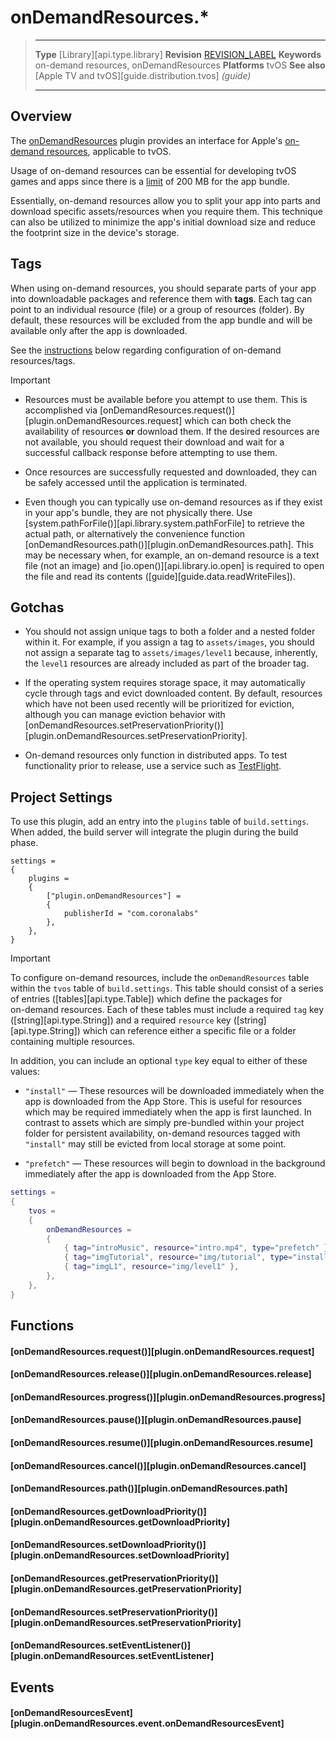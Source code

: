 # onDemandResources.*

> --------------------- ------------------------------------------------------------------------------------------
> __Type__              [Library][api.type.library]
> __Revision__          [REVISION_LABEL](REVISION_URL)
> __Keywords__			on-demand resources, onDemandResources
> __Platforms__			tvOS
> __See also__			[Apple TV and tvOS][guide.distribution.tvos] _(guide)_
> --------------------- ------------------------------------------------------------------------------------------

## Overview

The [onDemandResources](https://marketplace.coronalabs.com/plugin/on-demand-resources) plugin provides an interface for Apple's [on-demand resources](https://developer.apple.com/library/tvos/documentation/FileManagement/Conceptual/On_Demand_Resources_Guide/), applicable to tvOS.

Usage of <nobr>on-demand</nobr> resources can be essential for developing tvOS games and apps since there is a [limit](https://developer.apple.com/library/ios/documentation/FileManagement/Conceptual/On_Demand_Resources_Guide/PlatformSizesforOn-DemandResources.html) of 200&nbsp;MB for the app bundle.

Essentially, <nobr>on-demand</nobr> resources allow you to split your app into parts and download specific assets/resources when you require them. This technique can also be utilized to minimize the app's initial download size and reduce the footprint size in the device's storage.


## Tags

When using <nobr>on-demand</nobr> resources, you should separate parts of your app into downloadable packages and reference them with __tags__. Each tag can point to an individual resource (file) or a group of resources (folder). By default, these resources will be excluded from the app bundle and will be available only after the app is downloaded.

See the [instructions](#configureODR) below regarding configuration of <nobr>on-demand</nobr> resources/tags.

<div class="guide-notebox-imp">
<div class="notebox-title-imp">Important</div>

* Resources must be available before you attempt to use them. This is accomplished via [onDemandResources.request()][plugin.onDemandResources.request] which can both check the availability of resources __or__ download them. If the desired resources are not available, you should request their download and wait for a successful callback response before attempting to use them.

* Once resources are successfully requested and downloaded, they can be safely accessed until the application is terminated.

* Even though you can typically use <nobr>on-demand</nobr> resources as if they exist in your app's bundle, they are not physically there. Use [system.pathForFile()][api.library.system.pathForFile] to retrieve the actual path, or alternatively the convenience function [onDemandResources.path()][plugin.onDemandResources.path]. This may be necessary when, for example, an <nobr>on-demand</nobr> resource is a text file <nobr>(not an image)</nobr> and [io.open()][api.library.io.open] is required to open the file and read its contents ([guide][guide.data.readWriteFiles]).

</div>


## Gotchas

* You should not assign unique tags to both a folder and a nested folder within it. For example, if you assign a tag to `assets/images`, you should not assign a separate tag to `assets/images/level1` because, inherently, the `level1` resources are already included as part of the broader tag.

* If the operating system requires storage space, it may automatically cycle through tags and evict downloaded content. By&nbsp;default, resources which have not been used recently will be prioritized for eviction, although you can manage eviction behavior with [onDemandResources.setPreservationPriority()][plugin.onDemandResources.setPreservationPriority].

* <nobr>On-demand</nobr> resources only function in distributed apps. To test functionality prior to release, use a service such as [TestFlight](https://developer.apple.com/testflight/).


## Project Settings

To use this plugin, add an entry into the `plugins` table of `build.settings`. When added, the build server will integrate the plugin during the build phase.

``````{ brush="lua" gutter="false" first-line="1" highlight="[5,6,7,8]" }
settings =
{
	plugins =
	{
		["plugin.onDemandResources"] =
		{
			publisherId = "com.coronalabs"
		},
	},		
}
``````

<a id="configureODR"></a>

<div class="guide-notebox-imp">
<div class="notebox-title-imp">Important</div>

To configure <nobr>on-demand</nobr> resources, include the `onDemandResources` table within the `tvos` table of `build.settings`. This table should consist of a series of entries ([tables][api.type.Table]) which define the packages for <nobr>on-demand</nobr> resources. Each of these tables must include a required `tag` key ([string][api.type.String]) and a required `resource` key ([string][api.type.String]) which can reference either a specific file or a folder containing multiple resources.

In addition, you can include an optional `type` key equal to either of these values:

* `"install"` &mdash; These resources will be downloaded immediately when the app is downloaded from the App&nbsp;Store. This is useful for resources which may be required immediately when the app is first launched. In contrast to assets which are simply <nobr>pre-bundled</nobr> within your project folder for persistent availability, <nobr>on-demand</nobr> resources tagged with `"install"` may still be evicted from local storage at some point.

* `"prefetch"` &mdash; These resources will begin to download in the background immediately after the app is downloaded from the App&nbsp;Store.

``````lua
settings =
{
	tvos = 
	{
		onDemandResources =
		{
			{ tag="introMusic", resource="intro.mp4", type="prefetch" },
			{ tag="imgTutorial", resource="img/tutorial", type="install" },
			{ tag="imgL1", resource="img/level1" },
		},
	},
}
``````

</div>


## Functions

#### [onDemandResources.request()][plugin.onDemandResources.request]

#### [onDemandResources.release()][plugin.onDemandResources.release]

#### [onDemandResources.progress()][plugin.onDemandResources.progress]

#### [onDemandResources.pause()][plugin.onDemandResources.pause]

#### [onDemandResources.resume()][plugin.onDemandResources.resume]

#### [onDemandResources.cancel()][plugin.onDemandResources.cancel]

#### [onDemandResources.path()][plugin.onDemandResources.path]

#### [onDemandResources.getDownloadPriority()][plugin.onDemandResources.getDownloadPriority]

#### [onDemandResources.setDownloadPriority()][plugin.onDemandResources.setDownloadPriority]

#### [onDemandResources.getPreservationPriority()][plugin.onDemandResources.getPreservationPriority]

#### [onDemandResources.setPreservationPriority()][plugin.onDemandResources.setPreservationPriority]

#### [onDemandResources.setEventListener()][plugin.onDemandResources.setEventListener]


## Events

#### [onDemandResourcesEvent][plugin.onDemandResources.event.onDemandResourcesEvent]
